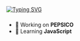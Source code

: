 <a href="https://git.io/typing-svg"><img src="https://readme-typing-svg.demolab.com?font=Space+Grotesk&weight=100&size=30&duration=3000&pause=1000&color=F733C2&center=true&multiline=true&random=false&width=435&lines=Software+Engineer+Student" alt="Typing SVG" /></a>
###
- 🔭 Working on **__PEPSICO__**
- 🌱 Learning **__JavaScript__**
<!--
**TiagoGrebogi/TiagoGrebogi** is a ✨ _special_ ✨ repository because its `README.md` (this file) appears on your GitHub profile.

Here are some ideas to get you started:

-  ...
-  ...
- 👯 I’m looking to collaborate on ...
- 🤔 I’m looking for help with ...
- 💬 Ask me about ...
- 📫 How to reach me: ...
- 😄 Pronouns: ...
- ⚡ Fun fact: ...
-->
